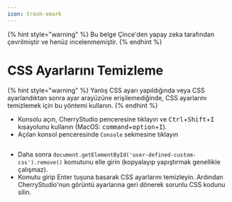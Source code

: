 ```yaml
---
icon: trash-xmark
---
```


{% hint style="warning" %}
Bu belge Çince'den yapay zeka tarafından çevrilmiştir ve henüz incelenmemiştir.
{% endhint %}

# CSS Ayarlarını Temizleme

{% hint style="warning" %}
Yanlış CSS ayarı yapıldığında veya CSS ayarlandıktan sonra ayar arayüzüne erişilemediğinde, CSS ayarlarını temizlemek için bu yöntemi kullanın.
{% endhint %}

* Konsolu açın, CherryStudio penceresine tıklayın ve <kbd>Ctrl</kbd>+<kbd>Shift</kbd>+<kbd>I</kbd> kısayolunu kullanın (MacOS: <kbd>command</kbd>+<kbd>option</kbd>+<kbd>I</kbd>).
* Açılan konsol penceresinde `Console` sekmesine tıklayın

<figure><img src="../../.gitbook/assets/image (126).png" alt=""><figcaption></figcaption></figure>

* Daha sonra `document.getElementById('user-defined-custom-css').remove()` komutunu elle girin (kopyalayıp yapıştırmak genellikle çalışmaz).
* Komutu girip Enter tuşuna basarak CSS ayarlarını temizleyin. Ardından CherryStudio'nun görüntü ayarlarına geri dönerek sorunlu CSS kodunu silin.